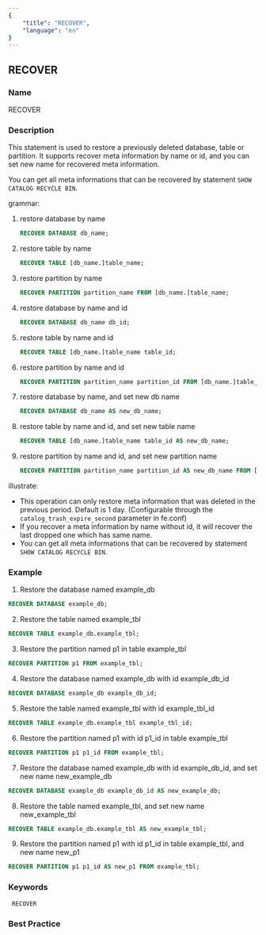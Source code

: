 ```yaml
---
{
    "title": "RECOVER",
    "language": "en"
}
---
```


<!--
Licensed to the Apache Software Foundation (ASF) under one
or more contributor license agreements.  See the NOTICE file
distributed with this work for additional information
regarding copyright ownership.  The ASF licenses this file
to you under the Apache License, Version 2.0 (the
"License"); you may not use this file except in compliance
with the License.  You may obtain a copy of the License at

  http://www.apache.org/licenses/LICENSE-2.0

Unless required by applicable law or agreed to in writing,
software distributed under the License is distributed on an
"AS IS" BASIS, WITHOUT WARRANTIES OR CONDITIONS OF ANY
KIND, either express or implied.  See the License for the
specific language governing permissions and limitations
under the License.
-->

## RECOVER

### Name

RECOVER

### Description

This statement is used to restore a previously deleted database, table or partition. It supports recover meta information by name or id, and you can set new name for recovered meta information.

You can get all meta informations that can be recovered by statement `SHOW CATALOG RECYCLE BIN`.

grammar:

1. restore database by name

   ```sql
   RECOVER DATABASE db_name;
   ```

2. restore table by name

   ```sql
   RECOVER TABLE [db_name.]table_name;
   ```

 3. restore partition by name

    ```sql
    RECOVER PARTITION partition_name FROM [db_name.]table_name;
    ```

4. restore database by name and id

   ```sql
   RECOVER DATABASE db_name db_id;
   ```

5. restore table by name and id

   ```sql
   RECOVER TABLE [db_name.]table_name table_id;
   ```

6. restore partition by name and id

   ```sql
   RECOVER PARTITION partition_name partition_id FROM [db_name.]table_name;
   ```   

7. restore database by name, and set new db name

   ```sql
   RECOVER DATABASE db_name AS new_db_name;
   ```

8. restore table by name and id, and set new table name

   ```sql
   RECOVER TABLE [db_name.]table_name table_id AS new_db_name;
   ```

9. restore partition by name and id, and set new partition name

   ```sql
   RECOVER PARTITION partition_name partition_id AS new_db_name FROM [db_name.]table_name;
   ```  

illustrate:

- This operation can only restore meta information that was deleted in the previous period. Default is 1 day. (Configurable through the `catalog_trash_expire_second` parameter in fe.conf)
- If you recover a meta information by name without id, it will recover the last dropped one which has same name.
- You can get all meta informations that can be recovered by statement `SHOW CATALOG RECYCLE BIN`.

### Example

1. Restore the database named example_db

```sql
RECOVER DATABASE example_db;
```

2. Restore the table named example_tbl

```sql
RECOVER TABLE example_db.example_tbl;
```

3. Restore the partition named p1 in table example_tbl

```sql
RECOVER PARTITION p1 FROM example_tbl;
```

4. Restore the database named example_db with id example_db_id

```sql
RECOVER DATABASE example_db example_db_id;
```

5. Restore the table named example_tbl with id example_tbl_id

```sql
RECOVER TABLE example_db.example_tbl example_tbl_id;
```

6. Restore the partition named p1 with id p1_id in table example_tbl

```sql
RECOVER PARTITION p1 p1_id FROM example_tbl;
```

7. Restore the database named example_db with id example_db_id, and set new name new_example_db

```sql
RECOVER DATABASE example_db example_db_id AS new_example_db;
```

8. Restore the table named example_tbl, and set new name new_example_tbl

```sql
RECOVER TABLE example_db.example_tbl AS new_example_tbl;
```

9. Restore the partition named p1 with id p1_id in table example_tbl, and new name new_p1

```sql
RECOVER PARTITION p1 p1_id AS new_p1 FROM example_tbl;
```

### Keywords

     RECOVER

### Best Practice


